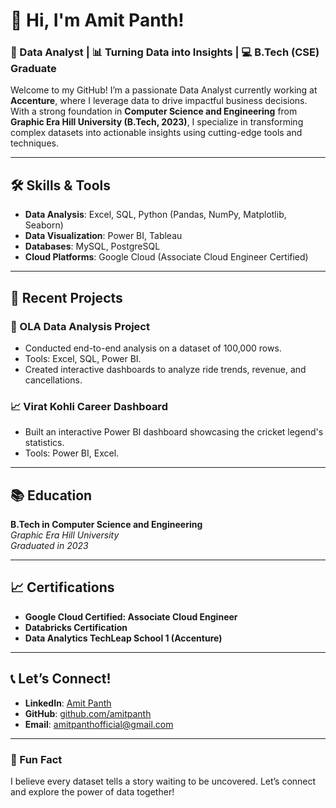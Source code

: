 # 👋 Hi, I'm Amit Panth!  

### 🚀 Data Analyst | 📊 Turning Data into Insights | 💻 B.Tech (CSE) Graduate  

Welcome to my GitHub! I’m a passionate Data Analyst currently working at **Accenture**, where I leverage data to drive impactful business decisions. With a strong foundation in **Computer Science and Engineering** from **Graphic Era Hill University (B.Tech, 2023)**, I specialize in transforming complex datasets into actionable insights using cutting-edge tools and techniques.  

---

## 🛠️ Skills & Tools  

- **Data Analysis**: Excel, SQL, Python (Pandas, NumPy, Matplotlib, Seaborn)  
- **Data Visualization**: Power BI, Tableau  
- **Databases**: MySQL, PostgreSQL  
- **Cloud Platforms**: Google Cloud (Associate Cloud Engineer Certified)    

---

## 🌟 Recent Projects  

### 🚗 OLA Data Analysis Project  
- Conducted end-to-end analysis on a dataset of 100,000 rows.  
- Tools: Excel, SQL, Power BI.  
- Created interactive dashboards to analyze ride trends, revenue, and cancellations.  

### 📈 Virat Kohli Career Dashboard  
- Built an interactive Power BI dashboard showcasing the cricket legend's statistics.  
- Tools: Power BI, Excel.  

---

## 📚 Education  

**B.Tech in Computer Science and Engineering**  
*Graphic Era Hill University*  
*Graduated in 2023*  

---

## 📈 Certifications  

- **Google Cloud Certified: Associate Cloud Engineer**  
- **Databricks Certification**  
- **Data Analytics TechLeap School 1 (Accenture)**  

---

## 📞 Let’s Connect!  

- **LinkedIn**: [Amit Panth](https://www.linkedin.com/in/amit-panth-07a157217/)  
- **GitHub**: [github.com/amitpanth](https://github.com/amitpanth)  
- **Email**: amitpanthofficial@gmail.com  

---

### 🌟 Fun Fact  
I believe every dataset tells a story waiting to be uncovered. Let’s connect and explore the power of data together!  
